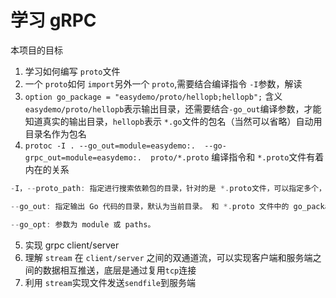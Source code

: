 # 学习 gRPC

本项目的目标

1. 学习如何编写 `proto`文件
2. 一个 `proto`如何 `import`另外一个 `proto`,需要结合编译指令 `-I`参数，解读
3. `option go_package = "easydemo/proto/hellopb;hellopb";` 含义 `easydemo/proto/hellopb`表示输出目录，还需要结合`-go_out`编译参数，才能知道真实的输出目录，`hellopb`表示 `*.go`文件的包名（当然可以省略）自动用目录名作为包名
4. `protoc -I . --go_out=module=easydemo:.  --go-grpc_out=module=easydemo:.  proto/*.proto` 编译指令和 `*.proto`文件有着内在的关系

```go
-I，--proto_path: 指定进行搜索依赖包的目录，针对的是 *.proto文件，可以指定多个，例如 -I . -I .. 与 *.proto 文件中的 import 一起组成绝对的搜索路径

--go_out: 指定输出 Go 代码的目录，默认为当前目录。 和 *.proto 文件中的 go_package 一起组成绝对路径 （如果 存在--go_out=module 选项，会将输出路径中的【匹配的名字去掉】）； go_package还有一层的意义，当作为被其他 proto文件引入import的时候，编译后生成的 *.go的引用路径

--go_opt: 参数为 module 或 paths。
```
5. 实现 grpc client/server 
6. 理解 `stream` 在 `client/server` 之间的双通道流，可以实现客户端和服务端之间的数据相互推送，底层是通过复用`tcp`连接
7. 利用 `stream`实现文件发送`sendfile`到服务端

